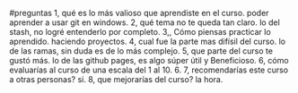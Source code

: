 #preguntas 
1, qué es lo más valioso que aprendiste en el curso. 
poder aprender a usar git en windows. 
2, qué tema no te queda tan claro. 
lo del stash, no logré entenderlo por completo. 
3,, Cómo piensas practicar lo aprendido. 
haciendo proyectos. 
4, cual fue la parte mas difísil del curso. 
lo de las ramas, sin duda es de lo más complejo. 
5, que parte del curso te gustó más. 
lo de las github pages, es algo súper útil y Beneficioso. 
6, cómo evaluarías al curso de una escala del 1 al 10. 
6. 
7, recomendarías este curso a otras personas?
si. 
8, que mejorarías del curso? 
la hora. 